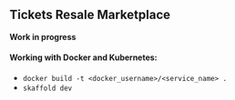 ## Tickets Resale Marketplace

**Work in progress**

#### Working with Docker and Kubernetes:

- `docker build -t <docker_username>/<service_name> .`
- `skaffold dev`
